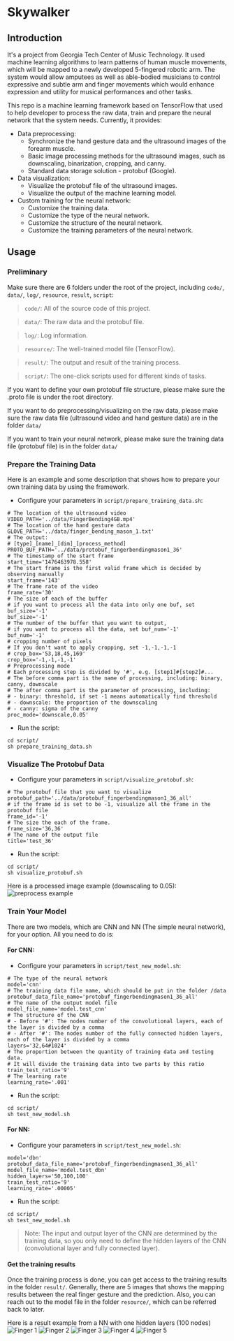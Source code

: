 Skywalker
===

Introduction
---
It's a project from Georgia Tech Center of Music Technology. It used machine learning algorithms to learn patterns of human muscle movements, which will be mapped to a newly developed 5-fingered robotic arm. The system would allow amputees as well as able-bodied musicians to control expressive and subtle arm and finger movements which would enhance expression and utility for musical performances and other tasks.

This repo is a machine learning framework based on TensorFlow that used to help developer to process the raw data, train and prepare the neural network that the system needs. Currently, it provides:
- Data preprocessing:
    * Synchronize the hand gesture data and the ultrasound images of the forearm muscle.
    * Basic image processing methods for the ultrasound images, such as downscaling, binarization, cropping, and canny.
    * Standard data storage solution - protobuf (Google).
- Data visualization:
    * Visualize the protobuf file of the ultrasound images.
    * Visualize the output of the machine learning model.
- Custom training for the neural network:
    * Customize the training data.
    * Customize the type of the neural network.
    * Customize the structure of the neural network.
    * Customize the training parameters of the neural network.  

Usage
---

### Preliminary
Make sure there are 6 folders under the root of the project, including `code/`, `data/`, `log/`, `resource`, `result`, `script`:

> `code/`: All of the source code of this project.

> `data/`: The raw data and the protobuf file.

> `log/`: Log information.

> `resource/`: The well-trained model file (TensorFlow).

> `result/`: The output and result of the training process.  

> `script/`: The one-click scripts used for different kinds of tasks.

If you want to define your own protobuf file structure, please make sure the .proto file is under the root directory.

If you want to do preprocessing/visualizing on the raw data, please make sure the raw data file (ultrasound video and hand gesture data) are in the folder `data/`

If you want to train your neural network, please make sure the training data file (protobuf file) is in the folder `data/`

### Prepare the Training Data

Here is an example and some description that shows how to prepare your own training data by using the framework.

- Configure your parameters in `script/prepare_training_data.sh`:

```shell
# The location of the ultrasound video
VIDEO_PATH='../data/FingerBending4GB.mp4'
# The location of the hand gesture data
GLOVE_PATH='../data/finger_bending_mason_1.txt'
# The output:
# [type]_[name]_[dim]_[process_method]
PROTO_BUF_PATH='../data/protobuf_fingerbendingmason1_36'
# The timestamp of the start frame
start_time='1476463978.558'
# The start frame is the first valid frame which is decided by observing manually
start_frame='143'
# The frame rate of the video
frame_rate='30'
# The size of each of the buffer
# if you want to process all the data into only one buf, set buf_size='-1'
buf_size='-1'
# The number of the buffer that you want to output,
# if you want to process all the data, set buf_num='-1'
buf_num='-1'
# cropping number of pixels
# If you don't want to apply cropping, set -1,-1,-1,-1
# crop_box='53,18,45,169'
crop_box='-1,-1,-1,-1'
# Preprocessing mode
# Each processing step is divided by '#', e.g. [step1]#[step2]#...
# The before comma part is the name of processing, including: binary, canny, downscale
# The after comma part is the parameter of processing, including:
# - binary: threshold, if set -1 means automatically find threshold
# - downscale: the proportion of the downscaling
# - canny: sigma of the canny
proc_mode='downscale,0.05'
```

- Run the script:

```shell
cd script/
sh prepare_training_data.sh
```

### Visualize The Protobuf Data
- Configure your parameters in `script/visualize_protobuf.sh`:

```shell
# The protobuf file that you want to visualize
protobuf_path='../data/protobuf_fingerbendingmason1_36_all'
# if the frame id is set to be -1, visualize all the frame in the protobuf file
frame_id='-1'
# The size the each of the frame.
frame_size='36,36'
# The name of the output file
title='test_36'
```

- Run the script:

```shell
cd script/
sh visualize_protobuf.sh
```

Here is a processed image example (downscaling to 0.05):
![preprocess example](https://github.com/meowoodie/Skywalker/blob/master/result/preprocess_example.png)


### Train Your Model
There are two models, which are CNN and NN (The simple neural network), for your option. All you need to do is:

#### For CNN:
- Configure your parameters in `script/test_new_model.sh`:


```shell
# The type of the neural network
model='cnn'
# The training data file name, which should be put in the folder /data
protobuf_data_file_name='protobuf_fingerbendingmason1_36_all'
# The name of the output model file
model_file_name='model.test_cnn'
# The structure of the CNN
# - Before '#': The nodes number of the convolutional layers, each of the layer is divided by a comma
# - After '#': The nodes number of the fully connected hidden layers, each of the layer is divided by a comma
layers='32,64#1024'
# The proportion between the quantity of training data and testing data.
# It will divide the training data into two parts by this ratio
train_test_ratio='9'
# The learning rate
learning_rate='.001'
```

- Run the script:

```shell
cd script/
sh test_new_model.sh
```

#### For NN:
- Configure your parameters in `script/test_new_model.sh`:

```shell
model='dbn'
protobuf_data_file_name='protobuf_fingerbendingmason1_36_all'
model_file_name='model.test_dbn'
hidden_layers='50,100,100'
train_test_ratio='9'
learning_rate='.00005'
```

- Run the script:

```shell
cd script/
sh test_new_model.sh
```

> Note: The input and output layer of the CNN are determined by the training data, so you only need to define the hidden layers of the CNN (convolutional layer and fully connected layer).

#### Get the training results

Once the training process is done, you can get access to the training results in the folder `result/`. Generally, there are 5 images that shows the mapping results between the real finger gesture and the prediction. Also, you can reach out to the model file in the folder `resource/`, which can be referred back to later.

Here is a result example from a NN with one hidden layers (100 nodes)
![Finger 1](https://github.com/meowoodie/Skywalker/blob/master/result/contrast0.png)
![Finger 2](https://github.com/meowoodie/Skywalker/blob/master/result/contrast1.png)
![Finger 3](https://github.com/meowoodie/Skywalker/blob/master/result/contrast2.png)
![Finger 4](https://github.com/meowoodie/Skywalker/blob/master/result/contrast3.png)
![Finger 5](https://github.com/meowoodie/Skywalker/blob/master/result/contrast4.png)
